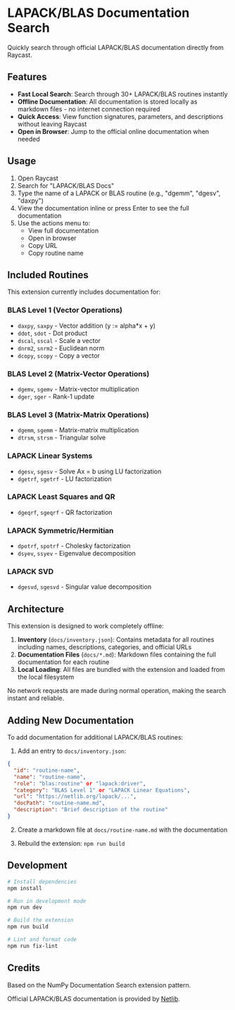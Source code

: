# LAPACK/BLAS Documentation Search

Quickly search through official LAPACK/BLAS documentation directly from Raycast.

## Features

- **Fast Local Search**: Search through 30+ LAPACK/BLAS routines instantly
- **Offline Documentation**: All documentation is stored locally as markdown files - no internet connection required
- **Quick Access**: View function signatures, parameters, and descriptions without leaving Raycast
- **Open in Browser**: Jump to the official online documentation when needed

## Usage

1. Open Raycast
2. Search for "LAPACK/BLAS Docs"
3. Type the name of a LAPACK or BLAS routine (e.g., "dgemm", "dgesv", "daxpy")
4. View the documentation inline or press Enter to see the full documentation
5. Use the actions menu to:
   - View full documentation
   - Open in browser
   - Copy URL
   - Copy routine name

## Included Routines

This extension currently includes documentation for:

### BLAS Level 1 (Vector Operations)
- `daxpy`, `saxpy` - Vector addition (y := alpha*x + y)
- `ddot`, `sdot` - Dot product
- `dscal`, `sscal` - Scale a vector
- `dnrm2`, `snrm2` - Euclidean norm
- `dcopy`, `scopy` - Copy a vector

### BLAS Level 2 (Matrix-Vector Operations)
- `dgemv`, `sgemv` - Matrix-vector multiplication
- `dger`, `sger` - Rank-1 update

### BLAS Level 3 (Matrix-Matrix Operations)
- `dgemm`, `sgemm` - Matrix-matrix multiplication
- `dtrsm`, `strsm` - Triangular solve

### LAPACK Linear Systems
- `dgesv`, `sgesv` - Solve Ax = b using LU factorization
- `dgetrf`, `sgetrf` - LU factorization

### LAPACK Least Squares and QR
- `dgeqrf`, `sgeqrf` - QR factorization

### LAPACK Symmetric/Hermitian
- `dpotrf`, `spotrf` - Cholesky factorization
- `dsyev`, `ssyev` - Eigenvalue decomposition

### LAPACK SVD
- `dgesvd`, `sgesvd` - Singular value decomposition

## Architecture

This extension is designed to work completely offline:

1. **Inventory** (`docs/inventory.json`): Contains metadata for all routines including names, descriptions, categories, and official URLs
2. **Documentation Files** (`docs/*.md`): Markdown files containing the full documentation for each routine
3. **Local Loading**: All files are bundled with the extension and loaded from the local filesystem

No network requests are made during normal operation, making the search instant and reliable.

## Adding New Documentation

To add documentation for additional LAPACK/BLAS routines:

1. Add an entry to `docs/inventory.json`:
```json
{
  "id": "routine-name",
  "name": "routine-name",
  "role": "blas:routine" or "lapack:driver",
  "category": "BLAS Level 1" or "LAPACK Linear Equations",
  "url": "https://netlib.org/lapack/...",
  "docPath": "routine-name.md",
  "description": "Brief description of the routine"
}
```

2. Create a markdown file at `docs/routine-name.md` with the documentation

3. Rebuild the extension: `npm run build`

## Development

```bash
# Install dependencies
npm install

# Run in development mode
npm run dev

# Build the extension
npm run build

# Lint and format code
npm run fix-lint
```

## Credits

Based on the NumPy Documentation Search extension pattern.

Official LAPACK/BLAS documentation is provided by [Netlib](https://netlib.org/lapack/).
